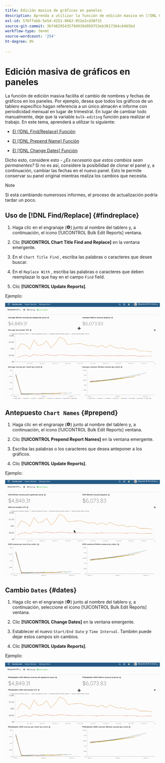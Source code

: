 ```yaml
---
title: Edición masiva de gráficos en paneles
description: Aprenda a utilizar la función de edición masiva en [!DNL Commerce Intelligence].
exl-id: 576ffabb-5e5d-4251-9662-951e2cd30f31
source-git-commit: 3bf4829543579d939d959753eb3017364c6465bd
workflow-type: tm+mt
source-wordcount: '254'
ht-degree: 0%

---
```


# Edición masiva de gráficos en paneles

La función de edición masiva facilita el cambio de nombres y fechas de gráficos en los paneles. Por ejemplo, desea que todos los gráficos de un tablero específico hagan referencia a un único almacén e informe con periodicidad mensual en lugar de trimestral. En lugar de cambiar todo manualmente, deje que la variable `bulk-editing` función para realizar el trabajo. En este tema, aprenderá a utilizar lo siguiente:

* [El [!DNL Find/Replace] Función](#findreplace)

* [El [!DNL Prepend Name] Función](#prepend)

* [El [!DNL Change Dates] Función](#dates)

Dicho esto, considere esto - *¿Es necesario que estos cambios sean permanentes?* Si no es así, considere la posibilidad de clonar el panel y, a continuación, cambiar las fechas en el nuevo panel. Esto le permite conservar su panel original mientras realiza los cambios que necesita.

>[!NOTE]
>
>Si está cambiando numerosos informes, el proceso de actualización podría tardar un poco.

## Uso de [!DNL Find/Replace] {#findreplace}

1. Haga clic en el engranaje (![](../../assets/gear-icon.png)) junto al nombre del tablero y, a continuación, el icono [!UICONTROL Bulk Edit Reports] ventana.

1. Clic **[!UICONTROL Chart Title Find and Replace]** en la ventana emergente.

1. En el `Chart Title Find` , escriba las palabras o caracteres que desee buscar.

1. En el `Replace With` , escriba las palabras o caracteres que deben reemplazar lo que hay en el campo `Find` field.

1. Clic **[!UICONTROL Update Reports]**.

Ejemplo:

![edición masiva](../../assets/bulk_edit.gif)

## Antepuesto `Chart Names` {#prepend}

1. Haga clic en el engranaje (![](../../assets/gear-icon.png)) junto al nombre del tablero y, a continuación, el icono [!UICONTROL Bulk Edit Reports] ventana.

1. Clic **[!UICONTROL Prepend Report Names]** en la ventana emergente.

1. Escriba las palabras o los caracteres que desea anteponer a los gráficos.

1. Clic **[!UICONTROL Update Reports]**.

Ejemplo:

![anteponer](../../assets/prepend.gif)

## Cambio `Dates` {#dates}

1. Haga clic en el engranaje (![](../../assets/gear-icon.png)) junto al nombre del tablero y, a continuación, seleccione el icono [!UICONTROL Bulk Edit Reports] ventana.

1. Clic **[!UICONTROL Change Dates]** en la ventana emergente.

1. Establecer el nuevo `Start/End Date` y `Time Interval`. También puede dejar estos campos sin cambios.

1. Clic **[!UICONTROL Update Reports]**.

Ejemplo:

![cambio de fechas](../../assets/dates.gif)
